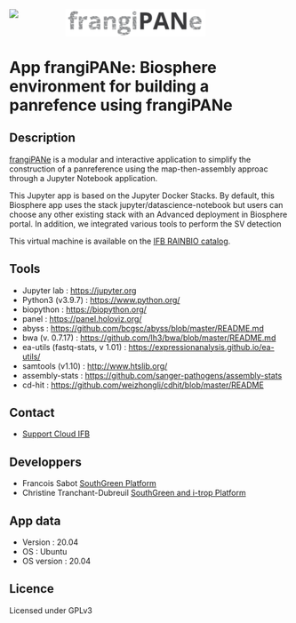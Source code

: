 <img src="https://biosphere.france-bioinformatique.fr/cloudweb_static/img/logo-ifb-2021.png?1633950555.4709215"  width=20% align=left>

<img src="https://github.com/tranchant/frangiPANe/raw/main/frangiPANe/Images/frangiPANe.png" width=50% align=center>

# App frangiPANe: Biosphere environment for building a panrefence using frangiPANe

## Description

[frangiPANe](https://github.com/tranchant/frangiPANe) is a modular and interactive application to simplify the construction of a panreference using the map-then-assembly approac through a Jupyter Notebook application.

This Jupyter app is based on the Jupyter Docker Stacks. By default, this Biosphere app uses the stack jupyter/datascience-notebook but users can choose any other existing stack with an Advanced deployment in Biosphere portal.
In addition, we integrated various tools to perform the SV detection

This virtual machine is available on the [IFB RAINBIO catalog](https://biosphere.france-bioinformatique.fr/catalogue/).


## Tools

 * Jupyter lab : https://jupyter.org 
 * Python3 (v3.9.7) : https://www.python.org/
 * biopython : https://biopython.org/
 * panel : https://panel.holoviz.org/
 * abyss : https://github.com/bcgsc/abyss/blob/master/README.md
 * bwa (v. 0.7.17) : https://github.com/lh3/bwa/blob/master/README.md
 * ea-utils (fastq-stats, v 1.01) : https://expressionanalysis.github.io/ea-utils/
 * samtools (v1.10) : http://www.htslib.org/
 * assembly-stats : https://github.com/sanger-pathogens/assembly-stats
 * cd-hit : https://github.com/weizhongli/cdhit/blob/master/README

## Contact

* [Support Cloud IFB](mailto:biosphere-support@genouest.org) 

## Developpers

* Francois Sabot [SouthGreen Platform](https://southgreen.fr)
* Christine Tranchant-Dubreuil [SouthGreen and i-trop Platform](https://southgreen.fr)

## App data

* Version : 20.04
* OS : Ubuntu
* OS version : 20.04

## Licence

Licensed under GPLv3
